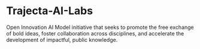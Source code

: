 # Trajecta-AI-Labs
Open Innovation AI Model initiative that seeks to promote the free exchange of bold ideas, foster collaboration across disciplines, and accelerate the development of impactful, public knowledge.
